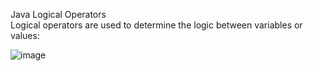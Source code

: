 Java Logical Operators<br>
Logical operators are used to determine the logic between variables or values:<br>

![image](https://github.com/monukumar98/Crux-NP-JUN23/assets/47425081/2b26b105-12a6-44d9-8fff-28926d152051)
